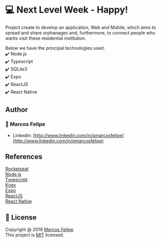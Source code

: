 # :computer: Next Level Week - Happy!

Project create to develop an application, Web and Mobile, which aims to spread and share orphanages and, furthermore, to connect people who wants visit these residential institution.

Below we have the principal technologies used: <br>
:heavy_check_mark: Node.js <br>
:heavy_check_mark: Typescript <br>
:heavy_check_mark: SQLite3 <br>
:heavy_check_mark: Expo <br>
:heavy_check_mark: ReactJS <br>
:heavy_check_mark: React Native <br>

## Author

### :bust_in_silhouette: Marcos Felipe

- LinkedIn: [http://www.linkedin.com/in/pmarcosfelipe](http://www.linkedin.com/in/pmarcosfelipe)

## References

[Rocketseat](https://rocketseat.com.br/)<br>
[Node.js](https://nodejs.org/en/)<br>
[Typescript](https://www.typescriptlang.org/)<br>
[Knex](http://knexjs.org/)<br>
[Expo](https://expo.io/)<br>
[ReactJS](https://pt-br.reactjs.org/)<br>
[React Native](https://reactnative.dev/)<br>

## :pencil: License

Copyright @ 2019 [Marcos Felipe](http://www.linkedin.com/in/pmarcosfelipe).<br>
This project is [MIT](https://choosealicense.com/licenses/mit/) licensed.
